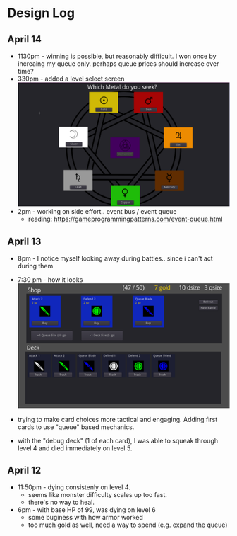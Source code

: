 # Design Log

## April 14

- 1130pm - winning is possible, but reasonably difficult. I won once by increaing my queue only. perhaps queue prices should increase over time?
- 330pm - added a level select screen
![](2021-04-14-15-29-36.png)
- 2pm - working on side effort.. event bus / event queue
  - reading: https://gameprogrammingpatterns.com/event-queue.html

## April 13

- 8pm - I notice myself looking away during battles.. since i can't act during them
- 7:30 pm - how it looks
![](2021-04-13-19-36-24.png)

- trying to make card choices more tactical and engaging. Adding first cards to use "queue" based mechanics.
- with the "debug deck" (1 of each card), I was able to squeak through level 4 and died immediately on level 5.

## April 12
- 11:50pm - dying consistenly on level 4.
  - seems like monster difficulty scales up too fast.
  - there's no way to heal.
- 6pm - with base HP of 99, was dying on level 6
  - some buginess with how armor worked
  - too much gold as well, need a way to spend (e.g. expand the queue)
